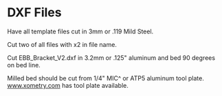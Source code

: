 # DXF Files
Have all template files cut in 3mm or .119 Mild Steel.

Cut two of all files with x2 in file name.

Cut EBB_Bracket_V2.dxf in 3.2mm or .125" aluminum and bed 90 degrees on bed line.

Milled bed should be cut from 1/4" MIC^ or ATP5 aluminum tool plate. www.xometry.com has tool plate available.
